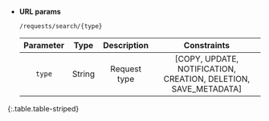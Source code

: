 * **URL params**

    `/requests/search/{type}`

    Parameter|Type|Description|Constraints
    :-------:|:--:|:---------:|:---------:
    `type` |String|Request type|[COPY, UPDATE, NOTIFICATION, CREATION, DELETION, SAVE_METADATA]
{:.table.table-striped}


